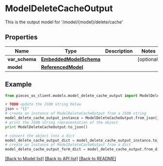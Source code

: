 # ModelDeleteCacheOutput

This is the output model for '/model/{model}/delete/cache'

## Properties

Name | Type | Description | Notes
------------ | ------------- | ------------- | -------------
**var_schema** | [**EmbeddedModelSchema**](EmbeddedModelSchema) |  | [optional] 
**model** | [**ReferencedModel**](ReferencedModel) |  | 

## Example

```python
from pieces_os_client.models.model_delete_cache_output import ModelDeleteCacheOutput

# TODO update the JSON string below
json = "{}"
# create an instance of ModelDeleteCacheOutput from a JSON string
model_delete_cache_output_instance = ModelDeleteCacheOutput.from_json(json)
# print the JSON string representation of the object
print ModelDeleteCacheOutput.to_json()

# convert the object into a dict
model_delete_cache_output_dict = model_delete_cache_output_instance.to_dict()
# create an instance of ModelDeleteCacheOutput from a dict
model_delete_cache_output_form_dict = model_delete_cache_output.from_dict(model_delete_cache_output_dict)
```
[[Back to Model list]](../README#documentation-for-models) [[Back to API list]](../README#documentation-for-api-endpoints) [[Back to README]](../README)


